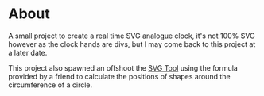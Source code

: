 # About
A small project to create a real time SVG analogue clock, it's not 100% SVG however as the clock hands are divs, but I may come back to this project at a later date.

This project also spawned an offshoot the [SVG Tool](https://github.com/superspaceiso/svgcircletool) using the formula provided by a friend to calculate the positions of shapes around the circumference of a circle.
